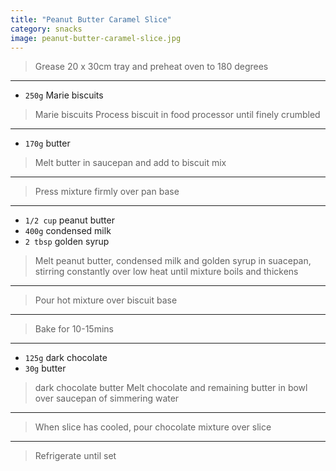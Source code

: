 ```yaml
---
title: "Peanut Butter Caramel Slice"
category: snacks
image: peanut-butter-caramel-slice.jpg
---
```



> Grease 20 x 30cm tray and preheat oven to 180 degrees

---

* `250g` Marie biscuits

> Marie biscuits Process biscuit in food processor until finely crumbled

---

* `170g` butter

> Melt butter in saucepan and add to biscuit mix

---

> Press mixture firmly over pan base

---

* `1/2 cup` peanut butter
* `400g` condensed milk
* `2 tbsp` golden syrup

> Melt peanut butter, condensed milk and golden syrup in suacepan, stirring constantly over low heat until mixture boils and thickens

---

> Pour hot mixture over biscuit base

---

> Bake for 10-15mins

---

* `125g` dark chocolate
* `30g` butter

> dark chocolate butter Melt chocolate and remaining butter in bowl over saucepan of simmering water

---

> When slice has cooled, pour chocolate mixture over slice

---

> Refrigerate until set

